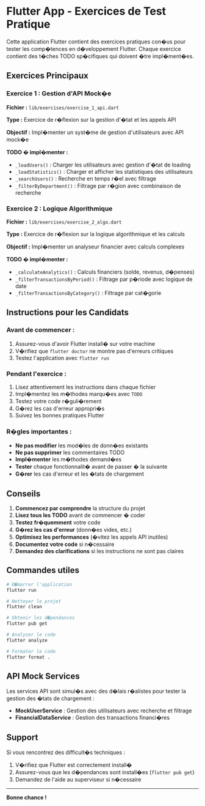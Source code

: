 # Flutter App - Exercices de Test Pratique

Cette application Flutter contient des exercices pratiques con�us pour tester les comp�tences en d�veloppement Flutter. Chaque exercice contient des t�ches TODO sp�cifiques qui doivent �tre impl�ment�es.


## Exercices Principaux

### Exercice 1 : Gestion d'API Mock�e
**Fichier :** `lib/exercises/exercise_1_api.dart`

**Type :** Exercice de r�flexion sur la gestion d'�tat et les appels API

**Objectif :** Impl�menter un syst�me de gestion d'utilisateurs avec API mock�e

**TODO � impl�menter :**
- `_loadUsers()` : Charger les utilisateurs avec gestion d'�tat de loading
- `_loadStatistics()` : Charger et afficher les statistiques des utilisateurs
- `_searchUsers()` : Recherche en temps r�el avec filtrage
- `_filterByDepartment()` : Filtrage par r�gion avec combinaison de recherche



### Exercice 2 : Logique Algorithmique
**Fichier :** `lib/exercises/exercise_2_algo.dart`

**Type :** Exercice de r�flexion sur la logique algorithmique et les calculs

**Objectif :** Impl�menter un analyseur financier avec calculs complexes

**TODO � impl�menter :**
- `_calculateAnalytics()` : Calculs financiers (solde, revenus, d�penses)
- `_filterTransactionsByPeriod()` : Filtrage par p�riode avec logique de date
- `_filterTransactionsByCategory()` : Filtrage par cat�gorie


## Instructions pour les Candidats

### Avant de commencer :
1. Assurez-vous d'avoir Flutter install� sur votre machine
2. V�rifiez que `flutter doctor` ne montre pas d'erreurs critiques
3. Testez l'application avec `flutter run`

### Pendant l'exercice :
1. Lisez attentivement les instructions dans chaque fichier
2. Impl�mentez les m�thodes marqu�es avec `TODO`
3. Testez votre code r�guli�rement
4. G�rez les cas d'erreur appropri�s
5. Suivez les bonnes pratiques Flutter

### R�gles importantes :
- **Ne pas modifier** les mod�les de donn�es existants
- **Ne pas supprimer** les commentaires TODO
- **Impl�menter** les m�thodes demand�es
- **Tester** chaque fonctionnalit� avant de passer � la suivante
- **G�rer** les cas d'erreur et les �tats de chargement

## Conseils
1. **Commencez par comprendre** la structure du projet
2. **Lisez tous les TODO** avant de commencer � coder
3. **Testez fr�quemment** votre code
4. **G�rez les cas d'erreur** (donn�es vides, etc.)
5. **Optimisez les performances** (�vitez les appels API inutiles)
6. **Documentez votre code** si n�cessaire
7. **Demandez des clarifications** si les instructions ne sont pas claires



## Commandes utiles

```bash
# D�marrer l'application
flutter run

# Nettoyer le projet
flutter clean

# Obtenir les d�pendances
flutter pub get

# Analyser le code
flutter analyze

# Formater le code
flutter format .
```



## API Mock Services

Les services API sont simul�s avec des d�lais r�alistes pour tester la gestion des �tats de chargement :

- **MockUserService** : Gestion des utilisateurs avec recherche et filtrage
- **FinancialDataService** : Gestion des transactions financi�res

## Support

Si vous rencontrez des difficult�s techniques :
1. V�rifiez que Flutter est correctement install�
2. Assurez-vous que les d�pendances sont install�es (`flutter pub get`)
4. Demandez de l'aide au superviseur si n�cessaire

---

**Bonne chance !**